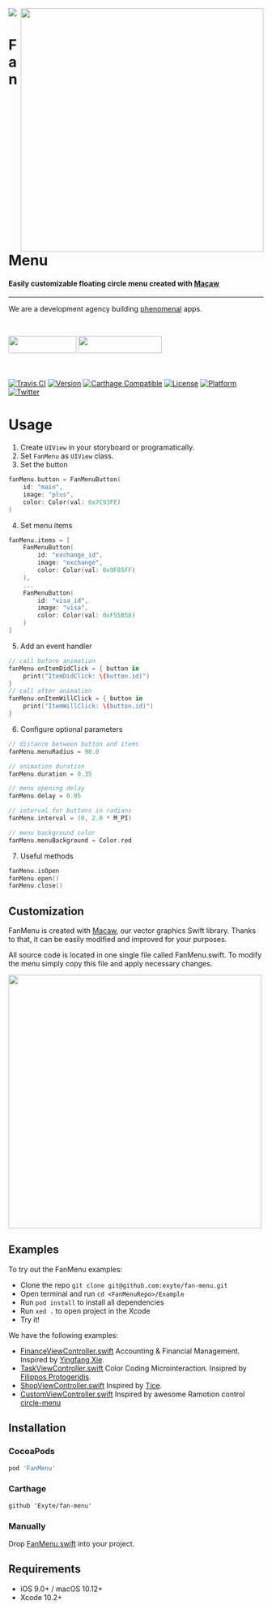 <img src="https://github.com/exyte/fan-menu/blob/master/header.png">
<img align="right" src="https://raw.githubusercontent.com/exyte/fan-menu/master/demo.gif" width="480" />

<p><h1 align="left">FanMenu</h1></p>

<p><h4>Easily customizable floating circle menu created with <a href="https://github.com/exyte/Macaw">Macaw</a></h4></p>

___

<p> We are a development agency building
  <a href="https://clutch.co/profile/exyte#review-731233">phenomenal</a> apps.</p>

</br>

<a href="https://exyte.com/contacts"><img src="https://i.imgur.com/vGjsQPt.png" width="134" height="34"></a> <a href="https://twitter.com/exyteHQ"><img src="https://i.imgur.com/DngwSn1.png" width="165" height="34"></a>

</br></br>
[![Travis CI](https://travis-ci.org/exyte/fan-menu.svg?branch=master)](https://travis-ci.org/exyte/fan-menu)
[![Version](https://img.shields.io/cocoapods/v/FanMenu.svg?style=flat)](http://cocoapods.org/pods/FanMenu)
[![Carthage Compatible](https://img.shields.io/badge/Carthage-compatible-0473B3.svg?style=flat)](https://github.com/Carthage/Carthage)
[![License](https://img.shields.io/cocoapods/l/FanMenu.svg?style=flat)](http://cocoapods.org/pods/FanMenu)
[![Platform](https://img.shields.io/cocoapods/p/FanMenu.svg?style=flat)](http://cocoapods.org/pods/FanMenu)
[![Twitter](https://img.shields.io/badge/Twitter-@exyteHQ-blue.svg?style=flat)](http://twitter.com/exyteHQ)

# Usage
1. Create `UIView` in your storyboard or programatically.
2. Set `FanMenu` as `UIView` class.
3. Set the button
```swift
fanMenu.button = FanMenuButton(
    id: "main",
    image: "plus",
    color: Color(val: 0x7C93FE)
)
```
4. Set menu items
```swift
fanMenu.items = [
    FanMenuButton(
        id: "exchange_id",
        image: "exchange",
        color: Color(val: 0x9F85FF)
    ),
    ...
    FanMenuButton(
        id: "visa_id",
        image: "visa",
        color: Color(val: 0xF55B58)
    )
]
```
5. Add an event handler
```swift
// call before animation
fanMenu.onItemDidClick = { button in
    print("ItemDidClick: \(button.id)")
}
// call after animation
fanMenu.onItemWillClick = { button in
    print("ItemWillClick: \(button.id)")
}
```
6. Configure optional parameters
```swift
// distance between button and items
fanMenu.menuRadius = 90.0

// animation duration
fanMenu.duration = 0.35

// menu opening delay
fanMenu.delay = 0.05

// interval for buttons in radians
fanMenu.interval = (0, 2.0 * M_PI)

// menu background color
fanMenu.menuBackground = Color.red
```

7. Useful methods
```swift
fanMenu.isOpen
fanMenu.open()
fanMenu.close()
```

## Customization

FanMenu is created with [Macaw](https://github.com/exyte/Macaw), our vector graphics Swift library. Thanks to that, it can be easily modified and improved for your purposes.

All source code is located in one single file called FanMenu.swift. To modify the menu simply copy this file and apply necessary changes.

<img src="http://i.imgur.com/1JXF60f.gif" height="500">

## Examples

To try out the FanMenu examples:
- Clone the repo `git clone git@github.com:exyte/fan-menu.git`
- Open terminal and run `cd <FanMenuRepo>/Example`
- Run `pod install` to install all dependencies
- Run `xed .` to open project in the Xcode
- Try it!

We have the following examples:

- [FinanceViewController.swift](https://github.com/exyte/fan-menu/blob/master/Example/Example/FinanceViewController.swift)
Accounting & Financial Management. Inspired by [Yingfang Xie](https://dribbble.com/Melodyblue).
- [TaskViewController.swift](https://github.com/exyte/fan-menu/blob/master/Example/Example/TaskViewController.swift)
Color Coding Microinteraction. Insipred by [Filippos Protogeridis](https://dribbble.com/protogeridis).
- [ShopViewController.swift](https://github.com/exyte/fan-menu/blob/master/Example/Example/ShopViewController.swift)
Inspired by [Tice](https://dribbble.com/Tice).
- [CustomViewController.swift](https://github.com/exyte/fan-menu/blob/master/Example/Example/CustomViewController.swift) Inspired by awesome Ramotion control [circle-menu](https://github.com/Ramotion/circle-menu)

## Installation

### CocoaPods

```ruby
pod 'FanMenu'
```

### Carthage

```ogdl
github 'Exyte/fan-menu'
```

### Manually

Drop [FanMenu.swift](https://github.com/exyte/fan-menu/blob/master/Sources/FanMenu.swift) into your project.

## Requirements

* iOS 9.0+ / macOS 10.12+
* Xcode 10.2+
